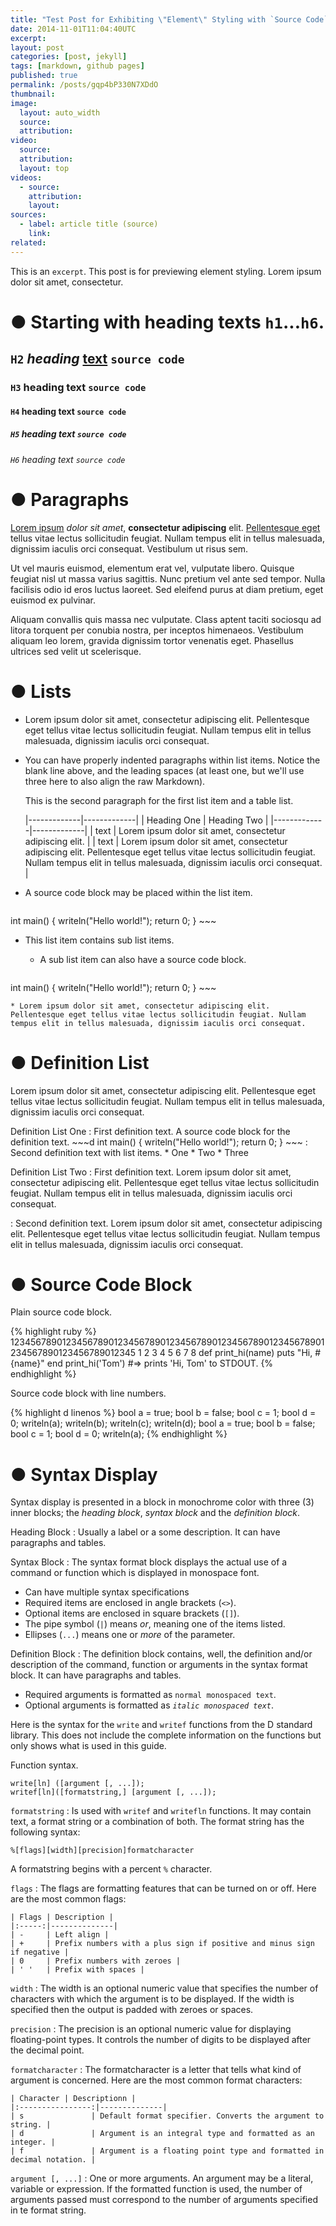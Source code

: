 ```yaml
---
title: "Test Post for Exhibiting \"Element\" Styling with `Source Code`"
date: 2014-11-01T11:04:40UTC
excerpt: 
layout: post
categories: [post, jekyll]
tags: [markdown, github pages]
published: true
permalink: /posts/gqp4bP330N7XDdO
thumbnail:
image:
  layout: auto_width
  source: 
  attribution: 
video:
  source: 
  attribution: 
  layout: top
videos:
  - source: 
    attribution: 
    layout: 
sources:
  - label: article title (source)
    link:
related:
---
```


This is an `excerpt`. This post is for previewing element styling. Lorem ipsum dolor sit amet, consectetur.

# &#x25cf; Starting with heading texts `h1`...`h6`.

## `H2` _heading_ <u>text</u> `source code`

### `H3` heading text `source code`

#### `H4` heading text `source code`

##### `H5` heading text `source code`

###### `H6` heading text `source code`

# &#x25cf; Paragraphs

[Lorem ipsum](www.lipsum.com/) _dolor sit amet_, __consectetur adipiscing__ elit. <u>Pellentesque eget</u> tellus vitae lectus sollicitudin feugiat. Nullam tempus elit in tellus malesuada, dignissim iaculis orci consequat. Vestibulum ut risus sem.

Ut vel mauris euismod, elementum erat vel, vulputate libero. Quisque feugiat nisl ut massa varius sagittis. Nunc pretium vel ante sed tempor. Nulla facilisis odio id eros luctus laoreet. Sed eleifend purus at diam pretium, eget euismod ex pulvinar.

Aliquam convallis quis massa nec vulputate. Class aptent taciti sociosqu ad litora torquent per conubia nostra, per inceptos himenaeos. Vestibulum aliquam leo lorem, gravida dignissim tortor venenatis eget. Phasellus ultrices sed velit ut scelerisque.

# &#x25cf; Lists

* Lorem ipsum dolor sit amet, consectetur adipiscing elit. Pellentesque eget tellus vitae lectus sollicitudin feugiat. Nullam tempus elit in tellus malesuada, dignissim iaculis orci consequat.
* You can have properly indented paragraphs within list items. Notice the blank line above, and the leading spaces (at least one, but we'll use three here to also align the raw Markdown).

    This is the second paragraph for the first list item and a table list.

    |-------------|-------------|
    | Heading One | Heading Two |
    |-------------|-------------|
    | text        | Lorem ipsum dolor sit amet, consectetur adipiscing elit. |
    | text        | Lorem ipsum dolor sit amet, consectetur adipiscing elit. Pellentesque eget tellus vitae lectus sollicitudin feugiat. Nullam tempus elit in tellus malesuada, dignissim iaculis orci consequat. |

* A source code block may be placed within the list item. 

    ~~~d
int main() {
    writeln("Hello world!");
    return 0;
}
    ~~~

* This list item contains sub list items.

    * A sub list item can also have a source code block.
        ~~~d
int main() {
    writeln("Hello world!");
    return 0;
}
        ~~~

    * Lorem ipsum dolor sit amet, consectetur adipiscing elit. Pellentesque eget tellus vitae lectus sollicitudin feugiat. Nullam tempus elit in tellus malesuada, dignissim iaculis orci consequat.

# &#x25cf; Definition List

Lorem ipsum dolor sit amet, consectetur adipiscing elit. Pellentesque eget tellus vitae lectus sollicitudin feugiat. Nullam tempus elit in tellus malesuada, dignissim iaculis orci consequat.

Definition List One
: First definition text. A source code block for the definition text.
    ~~~d
int main() {
    writeln("Hello world!");
    return 0;
}
    ~~~
: Second definition text with list items.
    * One
    * Two
    * Three

Definition List Two
: First definition text. Lorem ipsum dolor sit amet, consectetur adipiscing elit. Pellentesque eget tellus vitae lectus sollicitudin feugiat. Nullam tempus elit in tellus malesuada, dignissim iaculis orci consequat.

: Second definition text. Lorem ipsum dolor sit amet, consectetur adipiscing elit. Pellentesque eget tellus vitae lectus sollicitudin feugiat. Nullam tempus elit in tellus malesuada, dignissim iaculis orci consequat.

# &#x25cf; Source Code Block

Plain source code block.

{% highlight ruby %}
1234567890123456789012345678901234567890123456789012345678901234567890123456789012345
         1         2         3         4         5         6         7         8
def print_hi(name)
  puts "Hi, #{name}"
end
print_hi('Tom')
#=> prints 'Hi, Tom' to STDOUT.
{% endhighlight %}

Source code block with line numbers.

{% highlight d linenos %}
bool a = true;
bool b = false;
bool c = 1;
bool d = 0;
writeln(a);
writeln(b);
writeln(c);
writeln(d);
bool a = true;
bool b = false;
bool c = 1;
bool d = 0;
writeln(a);
{% endhighlight %}

# &#x25cf; Syntax Display

Syntax display is presented in a block in monochrome color with three (3) inner blocks; the _heading block_, _syntax block_ and the _definition block_.

Heading Block
: Usually a label or a some description. It can have paragraphs and tables.

Syntax Block
: The syntax format block displays the actual use of a command or function which is displayed in monospace font.

  * Can have multiple syntax specifications
  * Required items are enclosed in angle brackets (`<>`).
  * Optional items are enclosed in square brackets (`[]`).
  * The pipe symbol (`|`) means _or_, meaning one of the items listed.
  * Ellipses (`...`) means one or _more_ of the parameter.

Definition Block
: The definition block contains, well, the definition and/or description of the command, function or arguments in the syntax format block.
It can have paragraphs and tables.

  * Required arguments is formatted as `normal monospaced text`.
  * Optional arguments is formatted as _`italic monospaced text`_.

Here is the syntax for the `write` and `writef` functions from the D standard library.
This does not include the complete information on the functions but only shows what is used in this guide.

<div markdown='1' class='syntax'>

Function syntax.

    write[ln] ([argument [, ...]);
    writef[ln]([formatstring,] [argument [, ...]);
    
`formatstring`
: Is used with `writef` and `writefln` functions.
  It may contain text, a format string or a combination of both.
  The format string has the following syntax:

  ~~~
  %[flags][width][precision]formatcharacter
  ~~~
  
  A formatstring begins with a percent `%` character.
    
  `flags`
  : The flags are formatting features that can be turned on or off.
    Here are the most common flags:

    | Flags | Description |
    |:-----:|--------------|
    | -     | Left align |
    | +     | Prefix numbers with a plus sign if positive and minus sign if negative |
    | 0     | Prefix numbers with zeroes |
    | ' '   | Prefix with spaces |
  
  `width`
  : The width is an optional numeric value that specifies the number of characters with which the argument is to be displayed.
    If the width is specified then the output is padded with zeroes or spaces.
  
  `precision`
  : The precision is an optional numeric value for displaying floating-point types.
    It controls the number of digits to be displayed after the decimal point.
  
  `formatcharacter`
  : The formatcharacter is a letter that tells what kind of argument is concerned.
    Here are the most common format characters:

    | Character | Descriptionn |
    |:----------------:|--------------|
    | s               | Default format specifier. Converts the argument to string. |
    | d               | Argument is an integral type and formatted as an integer. |
    | f               | Argument is a floating point type and formatted in decimal notation. |

`argument [, ...]`
: One or more arguments.
  An argument may be a literal, variable or expression.
  If the formatted function is used, the number of arguments passed must correspond to the number of arguments specified in te format string.

</div>
